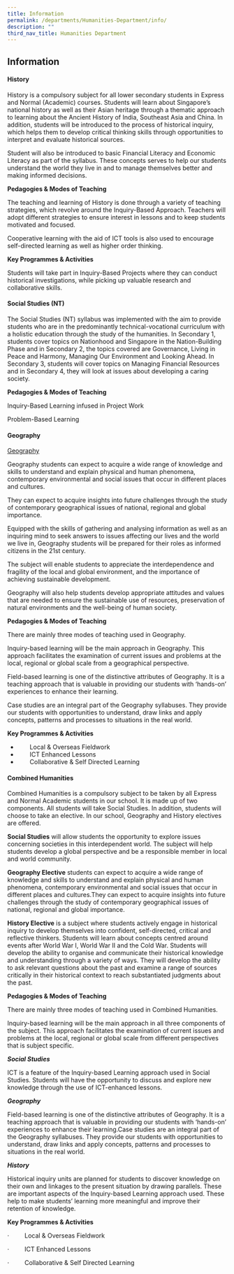```yaml
---
title: Information
permalink: /departments/Humanities-Department/info/
description: ""
third_nav_title: Humanities Department
---
```

## Information

#### History

History is a compulsory subject for all lower secondary students in Express and Normal (Academic) courses. Students will learn about Singapore’s national history as well as their Asian heritage through a thematic approach to learning about the Ancient History of India, Southeast Asia and China. In addition, students will be introduced to the process of historical inquiry, which helps them to develop critical thinking skills through opportunities to interpret and evaluate historical sources.

Student will also be introduced to basic Financial Literacy and Economic Literacy as part of the syllabus. These concepts serves to help our students understand the world they live in and to manage themselves better and making informed decisions.

**Pedagogies & Modes of Teaching**

The teaching and learning of History is done through a variety of teaching strategies, which revolve around the Inquiry-Based Approach. Teachers will adopt different strategies to ensure interest in lessons and to keep students motivated and focused.

Cooperative learning with the aid of ICT tools is also used to encourage self-directed learning as well as higher order thinking.

**Key Programmes & Activities**

Students will take part in Inquiry-Based Projects where they can conduct historical investigations, while picking up valuable research and collaborative skills.

#### Social Studies (NT)

The Social Studies (NT) syllabus was implemented with the aim to provide students who are in the predominantly technical-vocational curriculum with a holistic education through the study of the humanities. In Secondary 1, students cover topics on Nationhood and Singapore in the Nation-Building Phase and in Secondary 2, the topics covered are Governance, Living in Peace and Harmony, Managing Our Environment and Looking Ahead. In Secondary 3, students will cover topics on Managing Financial Resources and in Secondary 4, they will look at issues about developing a caring society.

**Pedagogies & Modes of Teaching**

Inquiry-Based Learning infused in Project Work

Problem-Based Learning

#### Geography

<u>Geography</u>

Geography students can expect to acquire a wide range of knowledge and skills to understand and explain physical and human phenomena, contemporary environmental and social issues that occur in different places and cultures.

They can expect to acquire insights into future challenges through the study of contemporary geographical issues of national, regional and global importance.

Equipped with the skills of gathering and analysing information as well as an inquiring mind to seek answers to issues affecting our lives and the world we live in, Geography students will be prepared for their roles as informed citizens in the 21st century.

The subject will enable students to appreciate the interdependence and fragility of the local and global environment, and the importance of achieving sustainable development.

Geography will also help students develop appropriate attitudes and values that are needed to ensure the sustainable use of resources, preservation of natural environments and the well-being of human society.

**Pedagogies & Modes of Teaching**

There are mainly three modes of teaching used in Geography.

Inquiry-based learning will be the main approach in Geography. This approach facilitates the examination of current issues and problems at the local, regional or global scale from a geographical perspective.

Field-based learning is one of the distinctive attributes of Geography. It is a teaching approach that is valuable in providing our students with ‘hands-on’ experiences to enhance their learning.

Case studies are an integral part of the Geography syllabuses. They provide our students with opportunities to understand, draw links and apply concepts, patterns and processes to situations in the real world.

**Key Programmes & Activities**

*          Local & Overseas Fieldwork
*          ICT Enhanced Lessons
*          Collaborative & Self Directed Learning
	
#### Combined Humanities

Combined Humanities is a compulsory subject to be taken by all Express and Normal Academic students in our school. It is made up of two components. All students will take Social Studies. In addition, students will choose to take an elective. In our school, Geography and History electives are offered.  

**Social Studies** will allow students the opportunity to explore issues concerning societies in this interdependent world. The subject will help students develop a global perspective and be a responsible member in local and world community.

**Geography Elective** students can expect to acquire a wide range of knowledge and skills to understand and explain physical and human phenomena, contemporary environmental and social issues that occur in different places and cultures.They can expect to acquire insights into future challenges through the study of contemporary geographical issues of national, regional and global importance.

**History Elective** is a subject where students actively engage in historical inquiry to develop themselves into confident, self-directed, critical and reflective thinkers. Students will learn about concepts centred around events after World War I, World War II and the Cold War. Students will develop the ability to organise and communicate their historical knowledge and understanding through a variety of ways. They will develop the ability to ask relevant questions about the past and examine a range of sources critically in their historical context to reach substantiated judgments about the past.

**Pedagogies & Modes of Teaching**

There are mainly three modes of teaching used in Combined Humanities.

Inquiry-based learning will be the main approach in all three components of the subject. This approach facilitates the examination of current issues and problems at the local, regional or global scale from different perspectives that is subject specific.

_**Social Studies**_

ICT is a feature of the Inquiry-based Learning approach used in Social Studies. Students will have the opportunity to discuss and explore new knowledge through the use of ICT-enhanced lessons.

_**Geography**_

Field-based learning is one of the distinctive attributes of Geography. It is a teaching approach that is valuable in providing our students with ‘hands-on’ experiences to enhance their learning.Case studies are an integral part of the Geography syllabuses. They provide our students with opportunities to understand, draw links and apply concepts, patterns and processes to situations in the real world.

_**History**_

Historical inquiry units are planned for students to discover knowledge on their own and linkages to the present situation by drawing parallels. These are important aspects of the Inquiry-based Learning approach used. These help to make students’ learning more meaningful and improve their retention of knowledge.

**Key Programmes & Activities**

·         Local & Overseas Fieldwork

·         ICT Enhanced Lessons

·         Collaborative & Self Directed Learning